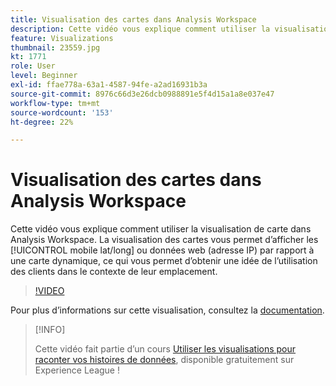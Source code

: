 ```yaml
---
title: Visualisation des cartes dans Analysis Workspace
description: Cette vidéo vous explique comment utiliser la visualisation de carte dans Analysis Workspace. La visualisation de carte vous permet d’afficher les données mobiles (lat/long) ou web (adresse IP) par rapport à une carte dynamique, ce qui vous permet d’avoir une idée de l’utilisation des clients dans le contexte de leur emplacement.
feature: Visualizations
thumbnail: 23559.jpg
kt: 1771
role: User
level: Beginner
exl-id: ffae778a-63a1-4587-94fe-a2ad16931b3a
source-git-commit: 8976c66d3e26dcb0988891e5f4d15a1a8e037e47
workflow-type: tm+mt
source-wordcount: '153'
ht-degree: 22%

---
```


# Visualisation des cartes dans Analysis Workspace

Cette vidéo vous explique comment utiliser la visualisation de carte dans Analysis Workspace. La visualisation des cartes vous permet d’afficher les [!UICONTROL mobile lat/long] ou données web (adresse IP) par rapport à une carte dynamique, ce qui vous permet d’obtenir une idée de l’utilisation des clients dans le contexte de leur emplacement.

>[!VIDEO](https://video.tv.adobe.com/v/23559/?quality=12)

Pour plus d’informations sur cette visualisation, consultez la [documentation](https://experienceleague.adobe.com/docs/analytics/analyze/analysis-workspace/visualizations/map-visualization.html?lang=fr).

>[!INFO]
>
> Cette vidéo fait partie d’un cours [Utiliser les visualisations pour raconter vos histoires de données](https://experienceleague.adobe.com/?recommended=Analytics-U-1-2021.1.visualizations), disponible gratuitement sur Experience League !
